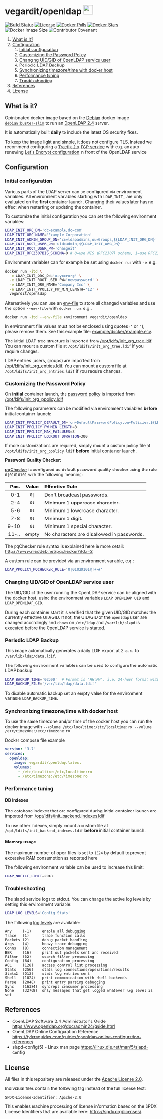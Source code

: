 # vegardit/openldap <a href="https://github.com/vegardit/docker-openldap/" title="GitHub Repo"><img height="30" src="https://raw.githubusercontent.com/simple-icons/simple-icons/develop/icons/github.svg?sanitize=true"></a>

[![Build Status](https://github.com/vegardit/docker-openldap/workflows/Build/badge.svg "GitHub Actions")](https://github.com/vegardit/docker-openldap/actions?query=workflow%3ABuild)
[![License](https://img.shields.io/github/license/vegardit/docker-openldap.svg?label=license)](#license)
[![Docker Pulls](https://img.shields.io/docker/pulls/vegardit/openldap.svg)](https://hub.docker.com/r/vegardit/openldap)
[![Docker Stars](https://img.shields.io/docker/stars/vegardit/openldap.svg)](https://hub.docker.com/r/vegardit/openldap)
[![Docker Image Size](https://images.microbadger.com/badges/image/vegardit/openldap.svg)](https://hub.docker.com/r/vegardit/openldap)
[![Contributor Covenant](https://img.shields.io/badge/Contributor%20Covenant-v2.0%20adopted-ff69b4.svg)](CODE_OF_CONDUCT.md)

1. [What is it?](#what-is-it)
1. [Configuration](#config)
   1. [Initial configuration](#initial-config)
   1. [Customizing the Password Policy](#ppolicy)
   1. [Changing UID/GID of OpenLDAP service user](#uidgid)
   1. [Periodic LDAP Backup](#backup)
   1. [Synchronizing timezone/time with docker host](#timesync)
   1. [Performance tuning](#performance-tuning)
   1. [Troubleshooting](#troubleshooting)
1. [References](#references)
1. [License](#license)


## <a name="what-is-it"></a>What is it?

Opinionated docker image based on the [Debian](https://www.debian.org/) docker image [`debian:buster-slim`](https://hub.docker.com/_/debian?tab=tags&name=buster-slim) to run an [OpenLDAP 2.4](https://www.openldap.org/doc/admin24/) server.

It is automatically built **daily** to include the latest OS security fixes.

To keep the image light and simple, it does not configure TLS. Instead we recommend configuring a [Traefik 2.x](https://traefik.io) [TCP service](https://docs.traefik.io/routing/services/#configuring-tcp-services) with e.g. an auto-renewing [Let's Encrypt configuration](https://docs.traefik.io/https/acme/) in front of the OpenLDAP service.


## <a name="config"></a>Configuration

### <a name="initial-config"></a>Initial configuration

Various parts of the LDAP server can be configured via environment variables. All environment variables starting with `LDAP_INIT_`
are only evaluated on the **first** container launch. Changing their values later has no effect when restarting or updating the container.

To customize the initial configuration you can set the following environment variables:

```sh
LDAP_INIT_ORG_DN='dc=example,dc=com'
LDAP_INIT_ORG_NAME='Example Corporation'
LDAP_INIT_ADMIN_GROUP_DN='cn=ldapadmins,ou=Groups,${LDAP_INIT_ORG_DN}'
LDAP_INIT_ROOT_USER_DN='uid=admin,${LDAP_INIT_ORG_DN}'
LDAP_INIT_ROOT_USER_PW='changeit'
LDAP_INIT_RFC2307BIS_SCHEMA=0 # 0=use NIS (RFC2307) schema, 1=use RFC2307bis schema
```

Environment variables can for example be set using `docker run` with `-e`, e.g.

```sh
docker run -itd \
  -e LDAP_INIT_ORG_DN='o=yourorg' \
  -e LDAP_INIT_ROOT_USER_PW='newpassword' \
  -e LDAP_INIT_ORG_NAME='Company Inc' \
  -e LDAP_INIT_PPOLICY_PW_MIN_LENGTH='12' \
  vegardit/openldap
```

Alternatively you can use an [env-file](https://docs.docker.com/compose/env-file/) to store all changed variables and use the option `--env-file` with `docker run`, e.g.:

```sh
docker run -itd --env-file environment vegardit/openldap
```

In environment file values must not be enclosed using quotes (`'` or `"`), please remove them. See this example file: [example/docker/example.env](example/docker/example.env).

The initial LDAP tree structure is imported from [/opt/ldifs/init_org_tree.ldif](image/ldifs/init_org_tree.ldif).
You can mount a custom file at `/opt/ldifs/init_org_tree.ldif` if you require changes.

LDAP entries (users, groups) are imported from [/opt/ldifs/init_org_entries.ldif](image/ldifs/init_org_entries.ldif).
You can mount a custom file at `/opt/ldifs/init_org_entries.ldif` if you require changes.

### <a name="ppolicy"></a>Customizing the Password Policy

On **initial** container launch, the [password policy](https://www.openldap.org/doc/admin24/overlays.html#Password%20Policies) is imported from [/opt/ldifs/init_org_ppolicy.ldif](image/ldifs/init_org_ppolicy.ldif)

The following parameters can be modified via environment variables **before** initial container launch:

```sh
LDAP_INIT_PPOLICY_DEFAULT_DN='cn=DefaultPasswordPolicy,ou=Policies,${LDAP_INIT_ORG_DN}'
LDAP_INIT_PPOLICY_PW_MIN_LENGTH=8
LDAP_INIT_PPOLICY_MAX_FAILURES=3
LDAP_INIT_PPOLICY_LOCKOUT_DURATION=300
```

If more customizations are required, simply mount a custom policy file at `/opt/ldifs/init_org_ppolicy.ldif` **before** initial container launch.

**Password Quality Checker:**

[pqChecker](https://www.meddeb.net/pqchecker/) is configured as default password quality checker using the rule `0|01010101` with
the following meaning:

|Pos. |Value  |Effective Rule
|----:|:-----:|:----------
|0-1  | `0\|`|Don't broadcast passwords.
|2-4  | `01` |Minimum 1 uppercase character.
|5-6  | `01` |Minimum 1 lowercase character.
|7-8  | `01` |Minimum 1 digit.
|9-10 | `01` |Minimum 1 special character.
|11-..| empty | No characters are disallowed in passwords.

The pqChecker rule syntax is explained here in more detail: https://www.meddeb.net/pqchecker/?Idx=2

A custom rule can be provided via an environment variable, e.g.:

```sh
LDAP_PPOLICY_PQCHECKER_RULE='0|01020101@!+-#'
```

### <a name="uidgid"></a>Changing UID/GID of OpenLDAP service user

The UID/GID of the user running the OpenLDAP service can be aligned with the docker host, using the environment variables
`LDAP_OPENLDAP_UID` and `LDAP_OPENLDAP_GID`.

During each container start it is verified that the given UID/GID matches the currently effective UID/GID. If not, the UID/GID
of the `openldap` user are changed accordingly and `chown` on `/etc/ldap` and `/var/lib/slapd` is executed before the OpenLDAP service is started.

### <a name="backup"></a>Periodic LDAP Backup

This image automatically generates a daily LDIF export at `2 a.m.` to `/var/lib/ldap/data.ldif`.

The following environment variables can be used to configure the automatic LDAP backup:
```bash
LDAP_BACKUP_TIME='02:00'  # Format is "HH:MM", i.e. 24-hour format with minute precision
LDAP_BACKUP_FILE='/var/lib/ldap/data.ldif'
```

To disable automatic backup set an empty value for the environment variable `LDAP_BACKUP_TIME`.

### <a name="timesync"></a>Synchronizing timezone/time with docker host

To use the same timezone and/or time of the docker host you can run the docker image with `--volume /etc/localtime:/etc/localtime:ro --volume /etc/timezone:/etc/timezone:ro`

Docker compose file example:
```yaml
version: '3.7'
services:
  openldap:
    image: vegardit/openldap:latest
    volumes:
      - /etc/localtime:/etc/localtime:ro
      - /etc/timezone:/etc/timezone:ro
```

### <a name="performance-tuning"></a>Performance tuning

#### DB Indexes

The database indexes that are configured during initial container launch are imported from [/opt/ldifs/init_backend_indexes.ldif](image/ldifs/init_mdb_indexes.ldif)

To use other indexes, simply mount a custom file at `/opt/ldifs/init_backend_indexes.ldif` **before** initial container launch.

#### Memory usage

The maximum number of open files is set to `1024` by default to prevent excessive RAM consumption as reported [here](https://github.com/docker/docker/issues/8231).

The following environment variable can be used to increase this limit:

```sh
LDAP_NOFILE_LIMIT=2048
```

### <a name="troubleshooting"></a>Troubleshooting

The slapd service logs to stdout. You can change the active log levels by setting this environment variable:

```sh
LDAP_LOG_LEVELS='Config Stats'
```

The following [log levels](https://www.openldap.org/doc/admin24/slapdconfig.html#loglevel%20%3Clevel%3E) are available:
```
Any     (-1)     enable all debugging
Trace   (1)      trace function calls
Packets (2)      debug packet handling
Args    (4)      heavy trace debugging
Conns   (8)      connection management
BER     (16)     print out packets sent and received
Filter  (32)     search filter processing
Config  (64)     configuration processing
ACL     (128)    access control list processing
Stats   (256)    stats log connections/operations/results
Stats2  (512)    stats log entries sent
Shell   (1024)   print communication with shell backends
Parse   (2048)   print entry parsing debugging
Sync    (16384)  syncrepl consumer processing
None    (32768)  only messages that get logged whatever log level is set
```


## <a name="references"></a>References

- OpenLDAP Software 2.4 Administrator's Guide https://www.openldap.org/doc/admin24/guide.html
- OpenLDAP Online Configuration Reference https://tylersguides.com/guides/openldap-online-configuration-reference/
- slapd-config(5) - Linux man page https://linux.die.net/man/5/slapd-config


## <a name="license"></a>License

All files in this repository are released under the [Apache License 2.0](LICENSE.txt).

Individual files contain the following tag instead of the full license text:
```
SPDX-License-Identifier: Apache-2.0
```

This enables machine processing of license information based on the SPDX License Identifiers that are available here: https://spdx.org/licenses/.